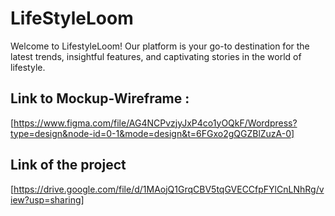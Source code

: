 # LifeStyleLoom

Welcome to LifestyleLoom! Our platform is your go-to destination for the latest trends, insightful features, and captivating stories in the world of lifestyle.

## Link to Mockup-Wireframe :

[https://www.figma.com/file/AG4NCPvzjyJxP4co1yOQkF/Wordpress?type=design&node-id=0-1&mode=design&t=6FGxo2gQGZBlZuzA-0]

## Link of the project

[https://drive.google.com/file/d/1MAojQ1GrqCBV5tqGVECCfpFYlCnLNhRg/view?usp=sharing]
